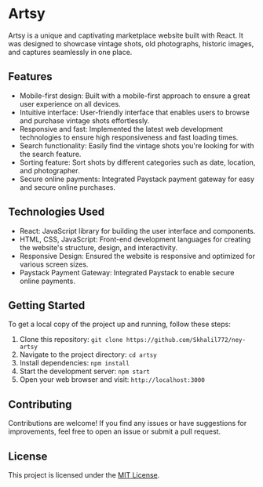 # Artsy

Artsy is a unique and captivating marketplace website built with React. It was designed to showcase vintage shots, old photographs, historic images, and captures seamlessly in one place.

## Features

- Mobile-first design: Built with a mobile-first approach to ensure a great user experience on all devices.
- Intuitive interface: User-friendly interface that enables users to browse and purchase vintage shots effortlessly.
- Responsive and fast: Implemented the latest web development technologies to ensure high responsiveness and fast loading times.
- Search functionality: Easily find the vintage shots you're looking for with the search feature.
- Sorting feature: Sort shots by different categories such as date, location, and photographer.
- Secure online payments: Integrated Paystack payment gateway for easy and secure online purchases.

## Technologies Used

- React: JavaScript library for building the user interface and components.
- HTML, CSS, JavaScript: Front-end development languages for creating the website's structure, design, and interactivity.
- Responsive Design: Ensured the website is responsive and optimized for various screen sizes.
- Paystack Payment Gateway: Integrated Paystack to enable secure online payments.

## Getting Started

To get a local copy of the project up and running, follow these steps:

1. Clone this repository: `git clone https://github.com/Skhalil772/ney-artsy`
2. Navigate to the project directory: `cd artsy`
3. Install dependencies: `npm install`
4. Start the development server: `npm start`
5. Open your web browser and visit: `http://localhost:3000`

## Contributing

Contributions are welcome! If you find any issues or have suggestions for improvements, feel free to open an issue or submit a pull request.

## License

This project is licensed under the [MIT License](LICENSE).

